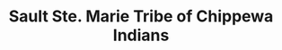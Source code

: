 ---
layout: repo
title: "Sault Ste. Marie Tribe of Chippewa Indians"
id: 4265
permalink: repos/4265/
---